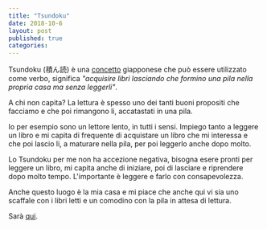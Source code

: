 ```yaml
---
title: "Tsundoku"
date: 2018-10-6
layout: post
published: true
categories: 
---
```


Tsundoku (積ん読) è una [concetto](https://en.wikipedia.org/wiki/Tsundoku) giapponese che può essere utilizzato come verbo, significa *"acquisire libri lasciando che formino una pila nella propria casa ma senza leggerli"*.

A chi non capita? La lettura è spesso uno dei tanti buoni propositi che facciamo e che poi rimangono li, accatastati in una pila.

Io per esempio sono un lettore lento, in tutti i sensi. Impiego tanto a leggere un libro e mi capita di frequente di acquistare un libro che mi interessa e che poi lascio li, a maturare nella pila, per poi leggerlo anche dopo molto.

Lo Tsundoku per me non ha accezione negativa, bisogna esere pronti per leggere un libro, mi capita anche di iniziare, poi di lasciare e riprendere dopo molto tempo. L'importante è leggere e farlo con consapevolezza.

Anche questo luogo è la mia casa e mi piace che anche qui vi sia uno scaffale con i libri letti e un comodino con la pila in attesa di lettura.

Sarà [qui](https://www.marginalia.cc/tsundoku).